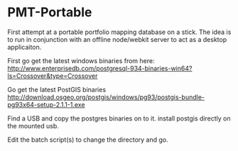 PMT-Portable
============

First attempt at a portable portfolio mapping database on a stick. The idea is to run in conjunction with an offline node/webkit server to act as a desktop applicaiton. 

First go get the latest windows binaries from here: 
http://www.enterprisedb.com/postgresql-934-binaries-win64?ls=Crossover&type=Crossover

Go get the latest PostGIS binaries
http://download.osgeo.org/postgis/windows/pg93/postgis-bundle-pg93x64-setup-2.1.1-1.exe

Find a USB and copy the postgres binaries on to it.
install postgis directly on the mounted usb.

Edit the batch script(s) to change the directory and go.
